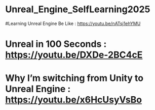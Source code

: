 # Unreal_Engine_SelfLearning2025




#Learning Unreal Engine Be Like : https://youtu.be/nATsj1ehYMU
# Unreal in 100 Seconds : https://youtu.be/DXDe-2BC4cE
# Why I’m switching from Unity to Unreal Engine : https://youtu.be/x6HcUsyVsBo
